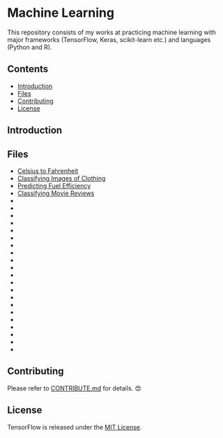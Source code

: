 # Machine Learning
This repository consists of my works at practicing machine learning with major frameworks (TensorFlow, Keras, scikit-learn etc.) and languages (Python and R).

## Contents
- [Introduction](#Introduction)
- [Files](#Files)
- [Contributing](#Contributing)
- [License](#License)

## Introduction


## Files
- [Celsius to Fahrenheit](./celsius-to-fahrenheit.ipynb)
- [Classifying Images of Clothing](./classifying-images-of-clothing.ipynb)
- [Predicting Fuel Efficiency](./predicting-fuel-efficiency.ipynb)
- [Classifying Movie Reviews](./classifying-movie-reviews)
- 
-
-
-
-
-
-
-
-
-
-
-
-
-
-
-
-
-
-
-
-

## Contributing
Please refer to [CONTRIBUTE.md](./CONTRIBUTE.md) for details. :heart_eyes:

## License
TensorFlow is released under the [MIT License](./LICENSE).
